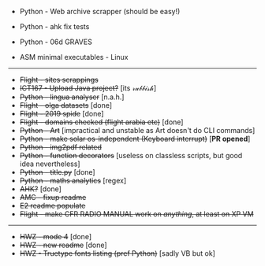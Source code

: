 ﻿* Python - Web archive scrapper (should be easy!)

* Python - ahk fix tests
* Python - 06d GRAVES

* ASM minimal executables - Linux

_______________________

* ~~Flight - sites scrappings~~
* ~~ICT167 - Upload Java project?~~ [its 𝓇𝓊𝒷𝒷𝒾𝓈𝒽]
* ~~Python - lingua analyser~~ [n.a.h.]
* ~~Flight - olga datasets~~ [done]
* ~~Flight - 2019 spide~~ [done]
* ~~Flight - domains checked (flight arabia etc)~~ [done]
* ~~Python - Art~~ [impractical and unstable as Art doesn't do CLI commands]
* ~~Python - make solar os-independent (Keyboard interrupt)~~ [**PR opened**]
* ~~Python - img2pdf related~~
* ~~Python - function decorators~~ [useless on classless scripts, but good idea nevertheless]
* ~~Python - title.py~~ [done]
* ~~Python - maths analytics~~ [regex]
* ~~AHK?~~ [done]
* ~~AMC - fixup readme~~
* ~~E2 readme populate~~
* ~~Flight - make CFR RADIO MANUAL work on *anything*, at least on XP VM~~
_______________

* ~~HWZ - mode 4~~ [done]
* ~~HWZ - new readme~~ [done]
* ~~HWZ - Truetype fonts listing (pref Python)~~ [sadly VB but ok]